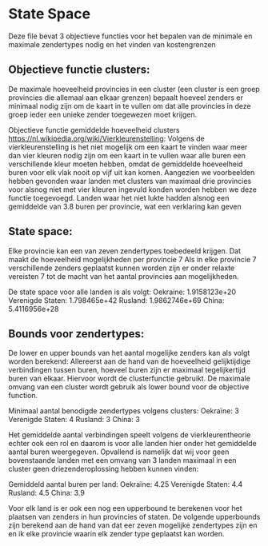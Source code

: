 State Space
===========

Deze file bevat 3 objectieve functies voor het bepalen van de minimale en maximale zendertypes nodig en het vinden van kostengrenzen

## Objectieve functie clusters:
De maximale hoeveelheid provincies in een cluster (een cluster is een groep provincies die allemaal aan elkaar grenzen)
bepaalt hoeveel zenders er minimaal nodig zijn om de kaart in te vullen om dat alle provincies in deze groep ieder
een unieke zender toegewezen moet krijgen.

Objectieve functie gemiddelde hoeveelheid clusters https://nl.wikipedia.org/wiki/Vierkleurenstelling:
Volgens de vierkleurenstelling is het niet mogelijk om een kaart te vinden waar meer dan vier kleuren nodig zijn
om een kaart in te vullen waar alle buren een verschillende kleur moeten hebben, omdat de gemiddelde hoeveelheid
buren voor elk vlak nooit op vijf uit kan komen. Aangezien we voorbeelden hebben gevonden waar landen met clusters
van maximaal drie provincies voor alsnog niet met vier kleuren ingevuld konden worden hebben we deze functie toegevoegd.
Landen waar het niet lukte hadden alsnog een gemiddelde van 3.8 buren per provincie, wat een verklaring kan geven

## State space:
Elke provincie kan een van zeven zendertypes toebedeeld krijgen. Dat maakt de hoeveelheid mogelijkheden per provincie 7
Als in elke provincie 7 verschillende zenders geplaatst kunnen worden zijn er onder relaxte vereisten 7 tot de macht
van het aantal provincies aan mogelijkheden.

De state space voor alle landen is als volgt:
Oekraine: 1.9158123e+20
Verenigde Staten: 1.798465e+42
Rusland: 1.9862746e+69
China: 5.4116956e+28

## Bounds voor zendertypes:
De lower en upper bounds van het aantal mogelijke zenders kan als volgt worden berekend:
Allereerst aan de hand van de hoeveelheid gelijktijdige verbindingen tussen buren, hoeveel buren zijn er maximaal tegelijkertijd buren van elkaar. Hiervoor wordt de clusterfunctie gebruikt. De maximale omvang van een cluster wordt gebruik als lower bound voor de objective function.

Minimaal aantal benodigde zendertypes volgens clusters:
Oekraïne: 3
Verenigde Staten: 4
Rusland: 3
China: 3

Het gemiddelde aantal verbindingen speelt volgens de vierkleurentheorie echter ook een rol en daarom is voor alle landen hier onder het gemiddelde aantal buren weergegeven. Opvallend is namelijk dat wij voor geen bovenstaande landen met een omvang van 3 landen maximaal in een cluster geen driezenderoplossing hebben kunnen vinden:

Gemiddeld aantal buren per land:
Oekraïne: 4.25
Verenigde Staten: 4.4
Rusland: 4.5
China: 3.9

Voor elk land is er ook een nog een upperbound te berekenen voor het plaatsen van zenders in hun provincies of staten.
De volgende upperbounds zijn berekend aan de hand van dat eer zeven mogelijke zendertypes zijn en en ik elke provincie waarin elk zender type geplaatst kan worden.
